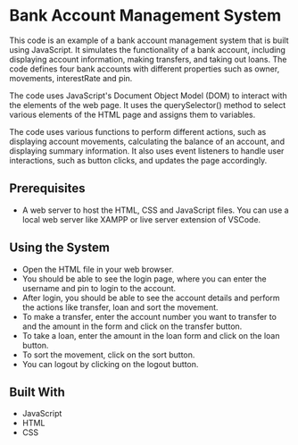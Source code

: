 # Bank Account Management System
This code is an example of a bank account management system that is built using JavaScript. It simulates the functionality of a bank account, including displaying account information, making transfers, and taking out loans. The code defines four bank accounts with different properties such as owner, movements, interestRate and pin.

The code uses JavaScript's Document Object Model (DOM) to interact with the elements of the web page. It uses the querySelector() method to select various elements of the HTML page and assigns them to variables.

The code uses various functions to perform different actions, such as displaying account movements, calculating the balance of an account, and displaying summary information. It also uses event listeners to handle user interactions, such as button clicks, and updates the page accordingly.

## Prerequisites
- A web server to host the HTML, CSS and JavaScript files. You can use a local web server like XAMPP or live server extension of VSCode.

## Using the System
- Open the HTML file in your web browser.
- You should be able to see the login page, where you can enter the username and pin to login to the account.
- After login, you should be able to see the account details and perform the actions like transfer, loan and sort the movement.
- To make a transfer, enter the account number you want to transfer to and the amount in the form and click on the transfer button.
- To take a loan, enter the amount in the loan form and click on the loan button.
- To sort the movement, click on the sort button.
- You can logout by clicking on the logout button.
## Built With
 - JavaScript
- HTML
- CSS
